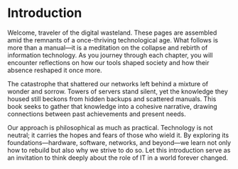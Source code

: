 # Introduction

Welcome, traveler of the digital wasteland. These pages are assembled amid the remnants of a once-thriving technological age. What follows is more than a manual—it is a meditation on the collapse and rebirth of information technology. As you journey through each chapter, you will encounter reflections on how our tools shaped society and how their absence reshaped it once more.

The catastrophe that shattered our networks left behind a mixture of wonder and sorrow. Towers of servers stand silent, yet the knowledge they housed still beckons from hidden backups and scattered manuals. This book seeks to gather that knowledge into a cohesive narrative, drawing connections between past achievements and present needs.

Our approach is philosophical as much as practical. Technology is not neutral; it carries the hopes and fears of those who wield it. By exploring its foundations—hardware, software, networks, and beyond—we learn not only how to rebuild but also why we strive to do so. Let this introduction serve as an invitation to think deeply about the role of IT in a world forever changed.
